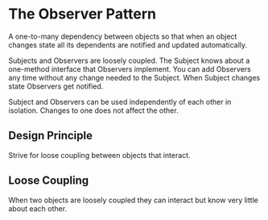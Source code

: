 # The Observer Pattern

A one-to-many dependency between objects so that when an object changes state all its dependents are notified and updated automatically.

Subjects and Observers are loosely coupled. The Subject knows about a one-method interface that Observers implement. You can add Observers any time without any change needed to the Subject. When Subject changes state Observers get notified.

Subject and Observers can be used independently of each other in isolation. Changes to one does not affect the other.

## Design Principle

Strive for loose coupling between objects that interact.

## Loose Coupling

When two objects are loosely coupled they can interact but know very little about each other.

